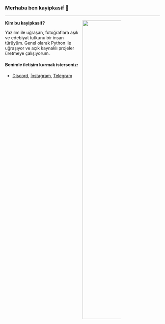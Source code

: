 ### Merhaba ben kayipkasif 👋
* * * 
<img width="50%" align="right" src="https://github-readme-stats.vercel.app/api?username=kayipkasif&show_icons=true&hide_title=true&theme=merko">
<strong>Kim bu kayipkasif?</strong>

Yazılım ile uğraşan, fotoğraflara aşık ve edebiyat tutkunu bir insan türüyüm. Genel olarak Python ile uğraşıyor ve açık kaynaklı projeler üretmeye çalışıyorum.

#### Benimle iletişim kurmak isterseniz:
* [Discord](https://discord.gg/yvFVwne2vb), [İnstagram](https://www.instagram.com/kayipkasif/), [Telegram](https://t.me/kayipkasif)
